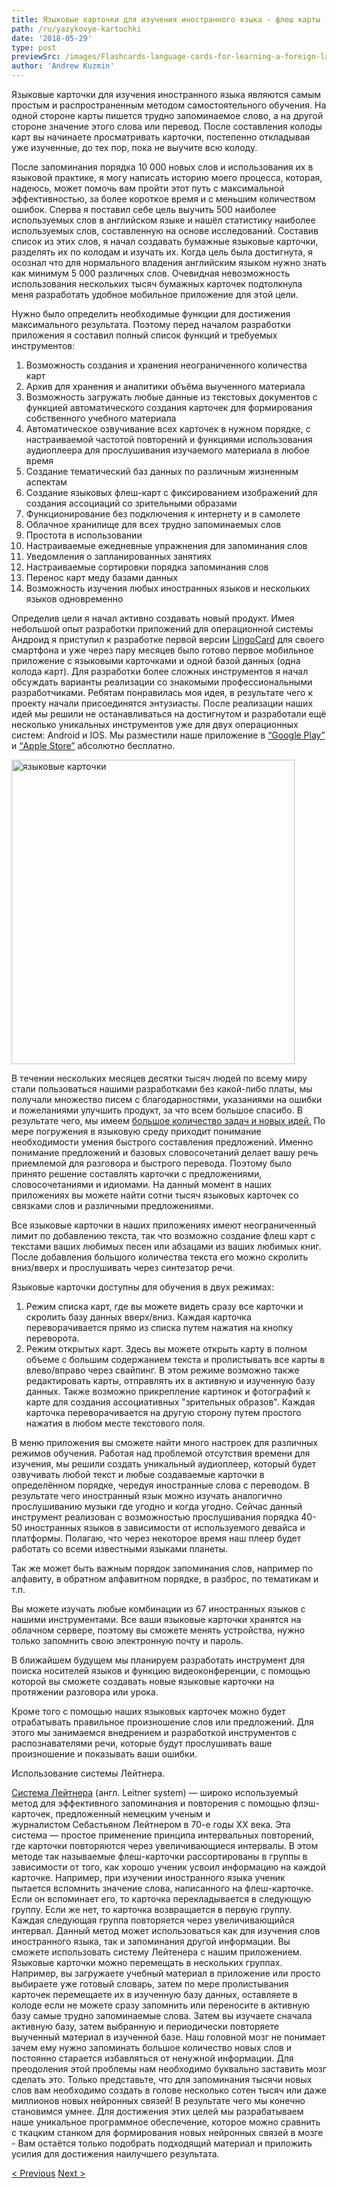 ```yaml
---
title: Языковые карточки для изучения иностранного языка - флеш карты
path: /ru/yazykovye-kartochki
date: '2018-05-29'
type: post
previewSrc: /images/Flashcards-language-cards-for-learning-a-foreign-language.-The-best-method-of-memorizing-words.jpg
author: 'Andrew Kuzmin'
---
```


Языковые карточки для изучения иностранного языка являются самым простым и распространенным методом самостоятельного обучения. На одной стороне карты пишется трудно запоминаемое слово, а на другой стороне значение этого слова или перевод.
После составления колоды карт вы начинаете просматривать карточки, постепенно откладывая уже изученные, до тех пор, пока не выучите всю колоду.

После запоминания порядка 10 000 новых слов и использования их в языковой практике, я могу написать историю моего процесса, которая, надеюсь, может помочь вам пройти этот путь с максимальной эффективностью, за более короткое время и с меньшим количеством ошибок.
Сперва я поставил себе цель выучить 500 наиболее используемых слов в английском языке и нашёл статистику наиболее используемых слов, составленную на основе исследований.
Составив список из этих слов, я начал создавать бумажные языковые карточки, разделять их по колодам и изучать их.
Когда цель была достигнута, я осознал что для нормального владения английским языком нужно знать как минимум 5 000 различных слов.
Очевидная невозможность использования нескольких тысяч бумажных карточек подтолкнула меня разработать удобное мобильное приложение для этой цели.

Нужно было определить необходимые функции для достижения максимального результата. Поэтому перед началом разработки приложения я составил полный список функций и требуемых инструментов:
1. Возможность создания и хранения неограниченного количества карт
2. Архив для хранения и аналитики объёма выученного материала
3. Возможность загружать любые данные из текстовых документов с функцией автоматического создания карточек для формирования собственного учебного материала
4. Автоматическое озвучивание всех карточек в нужном порядке, с настраиваемой частотой повторений и функциями использования аудиоплеера для прослушивания изучаемого материала в любое время
5. Создание тематический баз данных по различным жизненным аспектам
6. Создание языковых флеш-карт с фиксированием изображений для создания ассоциаций со зрительными образами
7. Функционирование без подключения к интернету и в самолете
8. Облачное хранилище для всех трудно запоминаемых слов
9. Простота в использовании
10. Настраиваемые ежедневные упражнения для запоминания слов
11. Уведомления о запланированных занятиях
12. Настраиваемые сортировки порядка запоминания слов
13. Перенос карт меду базами данных
14. Возможность изучения любых иностранных языков и нескольких языков одновременно

Определив цели я начал активно создавать новый продукт.
Имея небольшой опыт разработки приложений для операционной системы Андроид я приступил к разработке первой версии <a href="https://lingocard.com" target="_blank" rel="noopener">LingoCard</a> для своего смартфона и уже через пару месяцев было готово первое мобильное приложение с языковыми карточками и одной базой данных (одна колода карт). Для разработки более сложных инструментов я начал обсуждать варианты реализации со знакомыми профессиональными разработчиками. Ребятам понравилась моя идея, в результате чего к проекту начали присоединятся энтузиасты. После реализации наших идей мы решили не останавливаться на достигнутом и разработали ещё несколько уникальных инструментов уже для двух операционных систем: Android и IOS. Мы разместили наше приложение в <a href="https://play.google.com/store/apps/details?id=com.lingocard.lingocard" target="_blank" rel="noopener">“Google Play”</a> и <a href="https://itunes.apple.com/us/app/lingocard/id1217076835?mt=8" target="_blank" rel="noopener">“Apple Store”</a> абсолютно бесплатно.

<img class="aligncenter wp-image-7109" src="../images/2018/05/LingoCard-play.png" alt="языковые карточки" width="453" height="487" />

В течении нескольких месяцев десятки тысяч людей по всему миру стали пользоваться нашими разработками без какой-либо платы, мы получали множество писем с благодарностями, указаниями на ошибки и пожеланиями улучшить продукт, за что всем большое спасибо. В результате чего, мы имеем <a href="https://lingocard.com" target="_blank" rel="noopener">большое количество задач и новых идей.</a>
По мере погружения в языковую среду приходит понимание необходимости умения быстрого составления предложений. Именно понимание предложений и базовых словосочетаний делает вашу речь приемлемой для разговора и быстрого перевода. Поэтому было принято решение составлять карточки с предложениями, словосочетаниями и идиомами. На данный момент в наших приложениях вы можете найти сотни тысяч языковых карточек со связками слов и различными предложениями.

Все языковые карточки в наших приложениях имеют неограниченный лимит по добавлению текста, так что возможно создание флеш карт с текстами ваших любимых песен или абзацами из ваших любимых книг. После добавления большого количества текста его можно скролить вниз/вверх и прослушивать через синтезатор речи.

Языковые карточки доступны для обучения в двух режимах:
1. Режим списка карт, где вы можете видеть сразу все карточки и скролить базу данных вверх/вниз. Каждая карточка переворачивается прямо из списка путем нажатия на кнопку переворота.
2. Режим открытых карт. Здесь вы можете открыть карту в полном объеме с большим содержанием текста и пролистывать все карты в влево/вправо через свайпинг. В этом режиме возможно также редактировать карты, отправлять их в активную и изученную базу данных. Также возможно прикрепление картинок и фотографий к карте для создания ассоциативных "зрительных образов". Каждая карточка переворачивается на другую сторону путем простого нажатия в любом месте текстового поля.

В меню приложения вы сможете найти много настроек для различных режимов обучения.
Работая над проблемой отсутствия времени для изучения, мы решили создать уникальный аудиоплеер, который будет озвучивать любой текст и любые создаваемые карточки в определённом порядке, чередуя иностранные слова с переводом. В результате чего иностранный язык можно изучать аналогично прослушиванию музыки где угодно и когда угодно. Сейчас данный инструмент реализован с возможностью прослушивания порядка 40-50 иностранных языков в зависимости от используемого девайса и платформы. Полагаю, что через некоторое время наш плеер будет работать со всеми известными языками планеты.

Так же может быть важным порядок запоминания слов, например по алфавиту, в обратном алфавитном порядке, в разброс, по тематикам и т.п.

Вы можете изучать любые комбинации из 67 иностранных языков с нашими инструментами. Все ваши языковые карточки хранятся на облачном сервере, поэтому вы сможете менять устройства, нужно только запомнить свою электронную почту и пароль.

В ближайшем будущем мы планируем разработать инструмент для поиска носителей языков и функцию видеоконференции, с помощью которой вы сможете создавать новые языковые карточки на протяжении разговора или урока.

Кроме того с помощью наших языковых карточек можно будет отрабатывать правильное произношение слов или предложений. Для этого мы занимаемся внедрением и разработкой инструментов с распознавателями речи, которые будут прослушивать ваше произношение и показывать ваши ошибки.

Использование системы Лейтнера.

<a href="https://ru.wikipedia.org/wiki/%D0%A1%D0%B8%D1%81%D1%82%D0%B5%D0%BC%D0%B0_%D0%9B%D0%B5%D0%B9%D1%82%D0%BD%D0%B5%D1%80%D0%B0" target="_blank" rel="noopener">Система Лейтнера</a> (англ. Leitner system) — широко используемый метод для эффективного запоминания и повторения с помощью флэш-карточек, предложенный немецким ученым и журналистом Себастьяном Лейтнером в 70-е годы XX века.
Эта система — простое применение принципа интервальных повторений, где карточки повторяются через увеличивающиеся интервалы.
В этом методе так называемые флеш-карточки рассортированы в группы в зависимости от того, как хорошо ученик усвоил информацию на каждой карточке. Например, при изучении иностранного языка ученик пытается вспомнить значение слова, написанного на флеш-карточке. Если он вспоминает его, то карточка перекладывается в следующую группу. Если же нет, то карточка возвращается в первую группу. Каждая следующая группа повторяется через увеличивающийся интервал. Данный метод может использоваться как для изучения слов иностранного языка, так и запоминания другой информации.
Вы сможете использовать систему Лейтенера c нашим приложением. Языковые карточки можно перемещать в нескольких группах. Например, вы загружаете учебный материал в приложение или просто выбираете уже готовый словарь, затем по мере пролистывания карточек перемещаете их в изученную базу данных, оставляете в колоде если не можете сразу запомнить или переносите в активную базу самые трудно запоминаемые слова. Затем вы изучаете сначала активную базу, затем выбранную и периодически повторяете выученный материал в изученной базе.
Наш головной мозг не понимает зачем ему нужно запоминать большое количество новых слов и постоянно старается избавляться от ненужной информации. Для преодоления этой проблемы нам необходимо буквально заставить мозг сделать это. Только представьте, что для запоминания тысячи новых слов вам необходимо создать в голове несколько сотен тысяч или даже миллионов новых нейронных связей! В результате чего мы конечно становимся умнее.
Для достижения этих целей мы разрабатываем наше уникальное программное обеспечение, которое можно сравнить с ткацким станком для формирования новых нейронных связей в мозге - Вам остаётся только подобрать подходящий материал и приложить усилия для достижения наилучшего результата.

<a href="/ru/najti-nositelya-inostrannogo-yazyka">< Previous</a> <a href="/ru/kak-rashirit-slovarniy-zapas">Next ></a>
